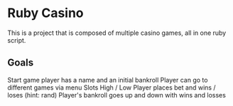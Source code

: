 Ruby Casino
==============
This is a project that is composed of multiple casino games, all in one ruby script.

Goals
--------
Start game player has a name and an initial bankroll
Player can go to different games via menu
Slots
High / Low
Player places bet and wins / loses (hint: rand)
Player's bankroll goes up and down with wins and losses

